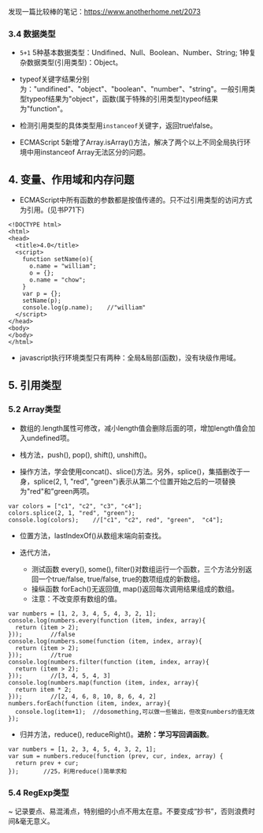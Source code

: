 发现一篇比较棒的笔记：https://www.anotherhome.net/2073 

### 3.4 数据类型

+ ```5+1``` 5种基本数据类型：Undifined、Null、Boolean、Number、String; 1种复杂数据类型(引用类型)：Object。

+ typeof关键字结果分别为："undifined"、"object"、"boolean"、"number"、"string"。一般引用类型typeof结果为"object"，函数(属于特殊的引用类型)typeof结果为"function"。

+ 检测引用类型的具体类型用```instanceof```关键字，返回true\false。

+ ECMAScript 5新增了Array.isArray()方法，解决了两个以上不同全局执行环境中用instanceof Array无法区分的问题。


## 4. 变量、作用域和内存问题

+ ECMAScript中所有函数的参数都是按值传递的。只不过引用类型的访问方式为引用。(见书P71下)
```
<!DOCTYPE html>
<html>
<head>
  <title>4.0</title>
  <script>
    function setName(o){
      o.name = "william";
      o = {};
      o.name = "chow";
    }
    var p = {};
    setName(p);
    console.log(p.name);	//"william"
  </script>
</head>
<body>
</body>
</html>
```


+ javascript执行环境类型只有两种：全局&局部(函数)，没有块级作用域。

## 5. 引用类型

### 5.2 Array类型

+ 数组的.length属性可修改，减小length值会删除后面的项，增加length值会加入undefined项。

+ 栈方法，push(), pop(), shift(), unshift()。

+ 操作方法，学会使用concat()、slice()方法。另外，splice()，集插删改于一身，splice(2, 1, "red", "green")表示从第二个位置开始之后的一项替换为"red"和”green两项。
```
var colors = ["c1", "c2", "c3", "c4"];
colors.splice(2, 1, "red", "green");
console.log(colors);    //["c1", "c2", red", "green",  "c4"];
```

+ 位置方法，lastIndexOf()从数组末端向前查找。

+ 迭代方法，
  + 测试函数 every(), some(), filter()对数组运行一个函数，三个方法分别返回一个true/false, true/false, true的数项组成的新数组。
  + 操纵函数 forEach()无返回值, map()返回每次调用结果组成的数组。
  + 注意：不改变原有数组的值。
```
var numbers = [1, 2, 3, 4, 5, 4, 3, 2, 1];
console.log(numbers.every(function (item, index, array){
  return (item > 2);
}));        //false
console.log(numbers.some(function (item, index, array){
  return (item > 2);
}));        //true
console.log(numbers.filter(function (item, index, array){
  return (item > 2);
}));        //[3, 4, 5, 4, 3]
console.log(numbers.map(function (item, index, array){
  return item * 2;
}));        //[2, 4, 6, 8, 10, 8, 6, 4, 2]
numbers.forEach(function (item, index, array){
  console.log(item+1);  //dosomething,可以做一些输出，但改变numbers的值无效
}); 
```
+ 归并方法，reduce(), reduceRight()。**进阶：学习写回调函数**。
```
var numbers = [1, 2, 3, 4, 5, 4, 3, 2, 1];
var sum = numbers.reduce(function (prev, cur, index, array) {
  return prev + cur;
});       //25，利用reduce()简单求和
```

### 5.4 RegExp类型

~ 记录要点、易混淆点，特别细的小点不用太在意。不要变成“抄书”，否则浪费时间&毫无意义。
